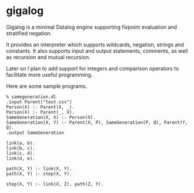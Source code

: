 # gigalog

Gigalog is a minimal Datalog engine supporting fixpoint evaluation and stratified negation.

It provides an interpreter which supports wildcards, negation, strings and constants. It also supports input and output statements, comments, as well as recursion and mutual recursion.

Later on I plan to add support for integers and comparison operators to facilitate more useful programming.

Here are some sample programs.

```datalog
% samegeneration.dl
.input Parent("test.csv")
Person(X) :- Parent(X, _).
Person(X) :- Parent(_, X).
SameGeneration(X, X) :- Person(X).
SameGeneration(X, Y) :- Parent(X, P), SameGeneration(P, Q), Parent(Y, Q).
.output SameGeneration
```

```datalog
link(a, b).
link(b, c).
link(c, d).
link(d, e).

path(X, Y) :- link(X, Y).
path(X, Y) :- step(X, Y).

step(X, Y) :- link(X, Z), path(Z, Y).
```
